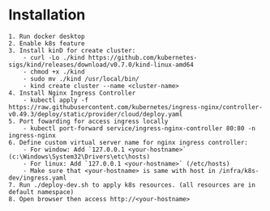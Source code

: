 # Installation
    1. Run docker desktop
    2. Enable k8s feature
    3. Install kinD for create cluster:
        - curl -Lo ./kind https://github.com/kubernetes-sigs/kind/releases/download/v0.7.0/kind-linux-amd64
        - chmod +x ./kind
        - sudo mv ./kind /usr/local/bin/
        - kind create cluster --name <cluster-name>
    4. Install Nginx Ingress Controller
        - kubectl apply -f https://raw.githubusercontent.com/kubernetes/ingress-nginx/controller-v0.49.3/deploy/static/provider/cloud/deploy.yaml
    5. Port fowarding for access ingress locally
        - kubectl port-forward service/ingress-nginx-controller 80:80 -n ingress-nginx
    6. Define custom virtual server name for nginx ingress controller:
        - For window: Add `127.0.0.1 <your-hostname>` (c:\Windows\System32\Drivers\etc\hosts)
        - For linux: Add `127.0.0.1 <your-hostname>` (/etc/hosts)
        - Make sure that <your-hostname> is same with host in /infra/k8s-dev/ingress.yaml
    7. Run ./deploy-dev.sh to apply k8s resources. (all resources are in default namespace)
    8. Open browser then access http://<your-hostname>